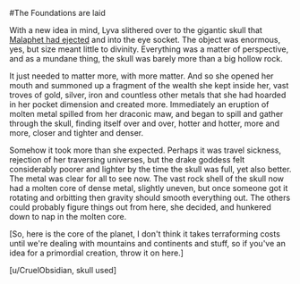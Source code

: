 #The Foundations are laid     

With a new idea in mind, Lyva slithered over to the gigantic skull that [Malaphet had ejected](https://old.reddit.com/r/GodhoodWB/comments/foo57w/endless_pantheon_turn_1/flgba32/) and into the eye socket. The object was enormous, yes, but size meant little to divinity. Everything was a matter of perspective, and as a mundane thing, the skull was barely more than a big hollow rock.     

It just needed to matter more, with more matter. And so she opened her mouth and summoned up a fragment of the wealth she kept inside her, vast troves of gold, silver, iron and countless other metals that she had hoarded in her pocket dimension and created more. Immediately an eruption of molten metal spilled from her draconic maw, and began to spill and gather through the skull, finding itself over and over, hotter and hotter, more and more, closer and tighter and denser.

Somehow it took more than she expected. Perhaps it was travel sickness, rejection of her traversing universes, but the drake goddess felt considerably poorer and lighter by the time the skull was full, yet also better. The metal was clear for all to see now. The vast rock shell of the skull now had a molten core of dense metal, slightly uneven, but once someone got it rotating and orbitting then gravity should smooth everything out. The others could probably figure things out from here, she decided, and hunkered down to nap in the molten core.    

[So, here is the core of the planet, I don't think it takes terraforming costs until we're dealing with mountains and continents and stuff, so if you've an idea for a primordial creation, throw it on here.]      

[u/CruelObsidian, skull used]